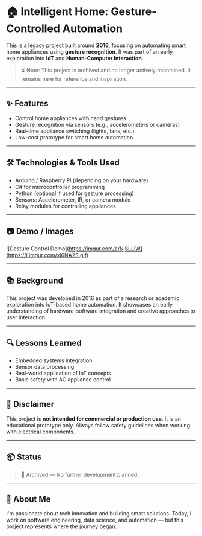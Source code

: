 # 🏠 Intelligent Home: Gesture-Controlled Automation

This is a legacy project built around **2016**, focusing on automating smart home appliances using **gesture recognition**. It was part of an early exploration into **IoT** and **Human-Computer Interaction**.

> ⏳ Note: This project is archived and no longer actively maintained. It remains here for reference and inspiration.

---

## ✨ Features

- Control home appliances with hand gestures
- Gesture recognition via sensors (e.g., accelerometers or cameras)
- Real-time appliance switching (lights, fans, etc.)
- Low-cost prototype for smart home automation

---

## 🛠️ Technologies & Tools Used

- Arduino / Raspberry Pi (depending on your hardware)
- C# for microcontroller programming
- Python (optional if used for gesture processing)
- Sensors: Accelerometer, IR, or camera module
- Relay modules for controlling appliances

---

## 📷 Demo / Images

![Gesture Control Demo](https://imgur.com/a/NjSLLlW](https://i.imgur.com/xj6NA2S.gif)


---

## 📚 Background

This project was developed in 2016 as part of a research or academic exploration into IoT-based home automation. It showcases an early understanding of hardware-software integration and creative approaches to user interaction.

---

## 🔍 Lessons Learned

- Embedded systems integration
- Sensor data processing
- Real-world application of IoT concepts
- Basic safety with AC appliance control

---

## 🚫 Disclaimer

This project is **not intended for commercial or production use**. It is an educational prototype only. Always follow safety guidelines when working with electrical components.

---

## 📦 Status

> 📌 Archived — No further development planned.

---

## 🙋 About Me

I'm passionate about tech innovation and building smart solutions. Today, I work on software engineering, data science, and automation — but this project represents where the journey began.
